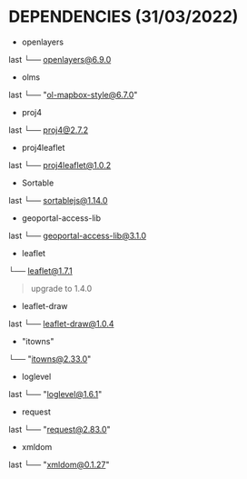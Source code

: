 # DEPENDENCIES (31/03/2022)

* openlayers

last
└── openlayers@6.9.0

* olms

last
└── "ol-mapbox-style@6.7.0"

* proj4

last
└── proj4@2.7.2

* proj4leaflet

last
└── proj4leaflet@1.0.2

* Sortable

last
└── sortablejs@1.14.0

* geoportal-access-lib

last
└── geoportal-access-lib@3.1.0

* leaflet

└── leaflet@1.7.1

> upgrade to 1.4.0

* leaflet-draw

last
└── leaflet-draw@1.0.4

* "itowns"

└── "itowns@2.33.0"

* loglevel

last
└── "loglevel@1.6.1"

* request

last
└── "request@2.83.0"

* xmldom

last
└── "xmldom@0.1.27"
